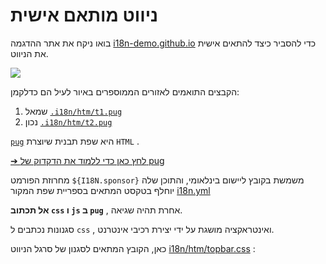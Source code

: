 # ניווט מותאם אישית

בואו ניקח את אתר ההדגמה [i18n-demo.github.io](//i18n-demo.github.io) כדי להסביר כיצד להתאים אישית את הניווט.

![](https://p.3ti.site/1731036697.avif)

הקבצים התואמים לאזורים הממוספרים באיור לעיל הם כדלקמן:

1. שמאל [`.i18n/htm/t1.pug`](https://github.com/i18n-site/demo.i18n.site/blob/main/.i18n/htm/t1.pug)
2. נכון [`.i18n/htm/t2.pug`](https://github.com/i18n-site/demo.i18n.site/blob/main/.i18n/htm/t2.pug)

[`pug`](https://pugjs.org) היא שפת תבנית שיוצרת `HTML` .

[➔ לחץ כאן כדי ללמוד את הדקדוק של pug](https://pugjs.org)

מחרוזת הפורמט `${I18N.sponsor}` משמשת בקובץ ליישום בינלאומי, והתוכן שלה יוחלף בטקסט המתאים בספריית שפת המקור [i18n.yml](https://github.com/i18n-site/demo.i18n.site/blob/main/en/i18n.yml)

**אל תכתוב `css` ו `js` ב `pug`** , אחרת תהיה שגיאה.

סגנונות נכתבים ל `css` , ואינטראקציה מושגת על ידי יצירת רכיבי אינטרנט.

כאן, הקובץ המתאים לסגנון של סרגל הניווט [i18n/htm/topbar.css](https://github.com/i18n-site/demo.i18n.site/blob/main/.i18n/htm/topbar.css) :